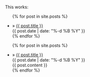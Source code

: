 <!---this works-->

This works: 

<ul class="posts">
  
  {% for post in site.posts %}
  <li>
   &raquo; <a href="{{ post.url }}">{{ post.title }}</a>
    <div class="post-date">{{ post.date | date: "%-d %B %Y" }}</div>
  </li>
  {% endfor %}

</ul>

<!---this works-->


<ul class="posts">
  
  {% for post in site.posts %}
  <li>
   &raquo; <a href="{{ post.url }}">{{ post.title }}</a>
    <div class="post-date">{{ post.date | date: "%-d %B %Y" }}</div>
    <div class="post-content">{{ post.content }}</div>

  </li>
  {% endfor %}

</ul>